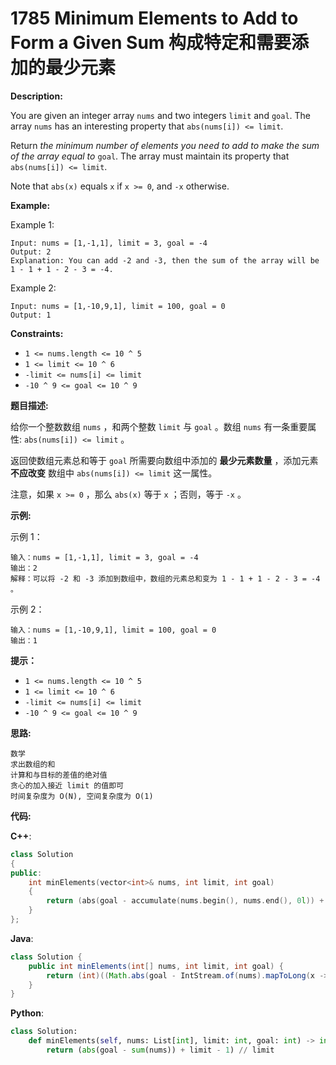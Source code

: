 # 1785 Minimum Elements to Add to Form a Given Sum 构成特定和需要添加的最少元素

__Description:__

You are given an integer array `nums` and two integers `limit` and `goal`. The array `nums` has an interesting property that `abs(nums[i]) <= limit`.

Return _the minimum number of elements you need to add to make the sum of the array equal to_ `goal`. The array must maintain its property that `abs(nums[i]) <= limit`.

Note that `abs(x)` equals `x` if `x >= 0`, and `-x` otherwise.

__Example:__

Example 1:

```text
Input: nums = [1,-1,1], limit = 3, goal = -4
Output: 2
Explanation: You can add -2 and -3, then the sum of the array will be 1 - 1 + 1 - 2 - 3 = -4.
```

Example 2:

```text
Input: nums = [1,-10,9,1], limit = 100, goal = 0
Output: 1
```

__Constraints:__

- `1 <= nums.length <= 10 ^ 5`
- `1 <= limit <= 10 ^ 6`
- `-limit <= nums[i] <= limit`
- `-10 ^ 9 <= goal <= 10 ^ 9`

__题目描述:__

给你一个整数数组 `nums` ，和两个整数 `limit` 与 `goal` 。数组 `nums` 有一条重要属性: `abs(nums[i]) <= limit` 。

返回使数组元素总和等于 `goal` 所需要向数组中添加的 __最少元素数量__ ，添加元素 __不应改变__ 数组中 `abs(nums[i]) <= limit` 这一属性。

注意，如果 `x >= 0` ，那么 `abs(x)` 等于 `x` ；否则，等于 `-x` 。

__示例:__

示例 1：

```text
输入：nums = [1,-1,1], limit = 3, goal = -4
输出：2
解释：可以将 -2 和 -3 添加到数组中，数组的元素总和变为 1 - 1 + 1 - 2 - 3 = -4 。
```

示例 2：

```text
输入：nums = [1,-10,9,1], limit = 100, goal = 0
输出：1
```

__提示：__

- `1 <= nums.length <= 10 ^ 5`
- `1 <= limit <= 10 ^ 6`
- `-limit <= nums[i] <= limit`
- `-10 ^ 9 <= goal <= 10 ^ 9`

__思路:__

```text
数学
求出数组的和
计算和与目标的差值的绝对值
贪心的加入接近 limit 的值即可
时间复杂度为 O(N), 空间复杂度为 O(1)
```

__代码:__

__C++__:

```C++
class Solution 
{
public:
    int minElements(vector<int>& nums, int limit, int goal) 
    {
        return (abs(goal - accumulate(nums.begin(), nums.end(), 0l)) + limit - 1) / limit;
    }
};
```

__Java__:

```Java
class Solution {
    public int minElements(int[] nums, int limit, int goal) {
        return (int)((Math.abs(goal - IntStream.of(nums).mapToLong(x -> Long.valueOf(x)).sum()) + limit - 1) / limit);
    }
}
```

__Python__:

```Python
class Solution:
    def minElements(self, nums: List[int], limit: int, goal: int) -> int:
        return (abs(goal - sum(nums)) + limit - 1) // limit
```
